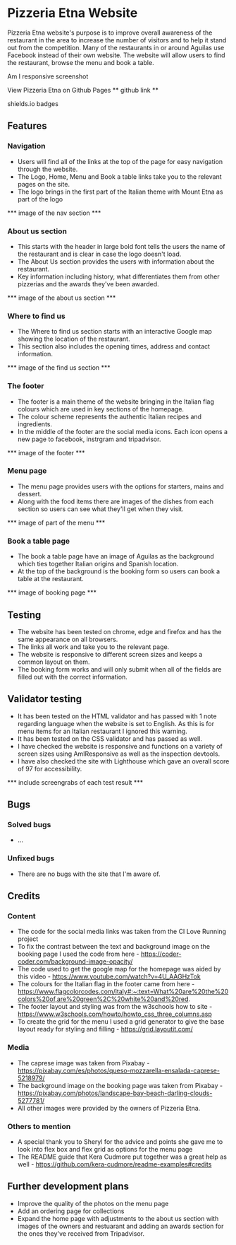 # Pizzeria Etna Website
Pizzeria Etna website's purpose is to improve overall awareness of the restaurant in the area to increase the number of visitors and to help it stand out from the competition. Many of the restaurants in or around Aguilas use Facebook instead of their own website. The website will allow users to find the restaurant, browse the menu and book a table. 

Am I responsive screenshot

View Pizzeria Etna on Github Pages ** github link **

shields.io badges

##  Features

### Navigation

*  Users will find all of the links at the top of the page for easy navigation through the website. 
*  The Logo, Home, Menu and Book a table links take you to the relevant pages on the site.
*  The logo brings in the first part of the Italian theme with Mount Etna as part of the logo 

*** image of the nav section ***

### About us section

*  This starts with the header in large bold font tells the users the name of the restaurant and is clear in case the logo doesn't load.  
*  The About Us section provides the users with information about the restaurant.
*  Key information including history, what differentiates them from other pizzerias and the awards they've been awarded.

*** image of the about us section ***

### Where to find us

*  The Where to find us section starts with an interactive Google map showing the location of the restaurant.
*  This section also includes the opening times, address and contact information.

*** image of the find us section ***

### The footer

*  The footer is a main theme of the website bringing in the Italian flag colours which are used in key sections of the homepage.
*  The colour scheme represents the authentic Italian recipes and ingredients.
*  In the middle of the footer are the social media icons. Each icon opens a new page to facebook, instrgram and tripadvisor.

*** image of the footer ***

### Menu page

*  The menu page provides users with the options for starters, mains and dessert.
*  Along with the food items there are images of the dishes from each section so users can see what they'll get when they visit.

*** image of part of the menu ***

### Book a table page

*  The book a table page have an image of Aguilas as the background which ties together Italian origins and Spanish location.
*  At the top of the background is the booking form so users can book a table at the restaurant.

*** image of booking page ***

## Testing

*  The website has been tested on chrome, edge and firefox and has the same appearance on all browsers.
*  The links all work and take you to the relevant page.
*  The website is responsive to different screen sizes and keeps a common layout on them.
*  The booking form works and will only submit when all of the fields are filled out with the correct information. 

## Validator testing

*  It has been tested on the HTML validator and has passed with 1 note regarding language when the website is set to English. As this is for menu items for an Italian restaurant I ignored this warning.
*  It has been tested on the CSS validator and has passed as well.
*  I have checked the website is responsive and functions on a variety of screen sizes using AmIResponsive as well as the inspection devtools.
*  I have also checked the site with Lighthouse which gave an overall score of 97 for accessibility. 

*** include screengrabs of each test result ***

## Bugs

### Solved bugs

* ...

### Unfixed bugs

* There are no bugs with the site that I'm aware of. 

## Credits

### Content

* The code for the social media links was taken from the CI Love Running project
* To fix the contrast between the text and background image on the booking page I used the code from here - https://coder-coder.com/background-image-opacity/
* The code used to get the google map for the homepage was aided by this video - https://www.youtube.com/watch?v=4U_AAGHzTok
* The colours for the Italian flag in the footer came from here - https://www.flagcolorcodes.com/italy#:~:text=What%20are%20the%20colors%20of,are%20green%2C%20white%20and%20red.
* The footer layout and styling was from the w3schools how to site - https://www.w3schools.com/howto/howto_css_three_columns.asp
* To create the grid for the menu I used a grid generator to give the base layout ready for styling and filling - https://grid.layoutit.com/

### Media

* The caprese image was taken from Pixabay - https://pixabay.com/es/photos/queso-mozzarella-ensalada-caprese-5218979/
* The background image on the booking page was taken from Pixabay - https://pixabay.com/photos/landscape-bay-beach-darling-clouds-5277781/
* All other images were provided by the owners of Pizzeria Etna.

### Others to mention

* A special thank you to Sheryl for the advice and points she gave me to look into flex box and flex grid as options for the menu page
* The README guide that Kera Cudmore put together was a great help as well - https://github.com/kera-cudmore/readme-examples#credits 

## Further development plans

* Improve the quality of the photos on the menu page
* Add an ordering page for collections
* Expand the home page with adjustments to the about us section with images of the owners and restuarant and adding an awards section for the ones they've received from Tripadvisor.



